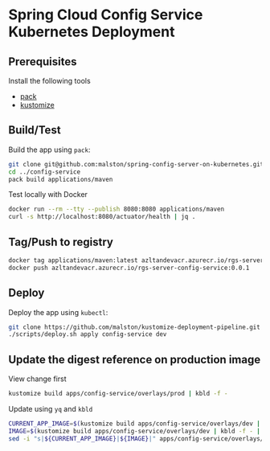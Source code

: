 # Spring Cloud Config Service Kubernetes Deployment

## Prerequisites

Install the following tools

- [pack](https://github.com/buildpacks/pack)
- [kustomize](https://kustomize.io/)

## Build/Test

Build the app using `pack`:

```sh
git clone git@github.com:malston/spring-config-server-on-kubernetes.git ../config-service
cd ../config-service
pack build applications/maven
```

Test locally with Docker

```sh
docker run --rm --tty --publish 8080:8080 applications/maven
curl -s http://localhost:8080/actuator/health | jq .
```

## Tag/Push to registry

```sh
docker tag applications/maven:latest azltandevacr.azurecr.io/rgs-server-config-service:0.0.1
docker push azltandevacr.azurecr.io/rgs-server-config-service:0.0.1
```

## Deploy

Deploy the app using `kubectl`:

```sh
git clone https://github.com/malston/kustomize-deployment-pipeline.git && cd $_
./scripts/deploy.sh apply config-service dev
```

## Update the digest reference on production image

View change first

```sh
kustomize build apps/config-service/overlays/prod | kbld -f -
```

Update using `yq` and `kbld`

```sh
CURRENT_APP_IMAGE=$(kustomize build apps/config-service/overlays/dev | yq e '.spec.template.spec.containers[].image')
IMAGE=$(kustomize build apps/config-service/overlays/dev | kbld -f - | grep -e 'image:' | awk '{print $NF}')
sed -i "s|${CURRENT_APP_IMAGE}|${IMAGE}|" apps/config-service/overlays/prod/deployment.yaml
```
